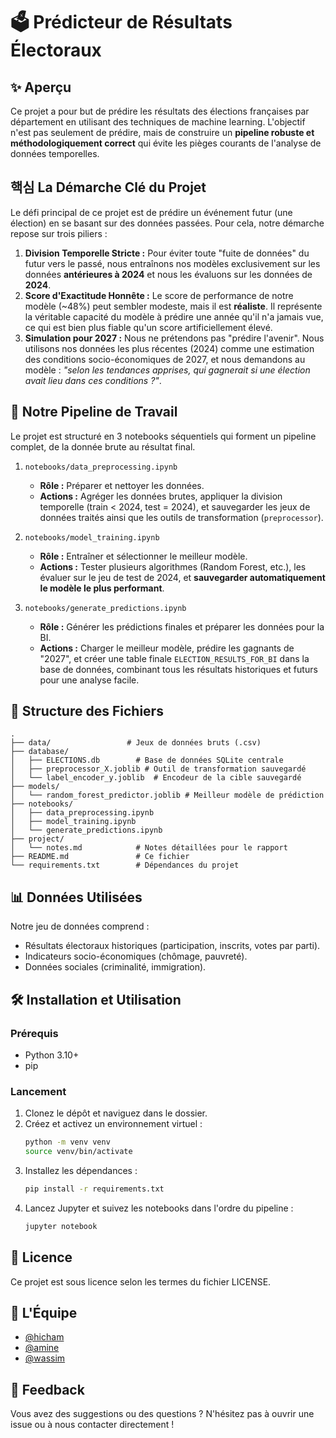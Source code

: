 # 🗳️ Prédicteur de Résultats Électoraux

## ✨ Aperçu
Ce projet a pour but de prédire les résultats des élections françaises par département en utilisant des techniques de machine learning. L'objectif n'est pas seulement de prédire, mais de construire un **pipeline robuste et méthodologiquement correct** qui évite les pièges courants de l'analyse de données temporelles.

##  핵심 La Démarche Clé du Projet
Le défi principal de ce projet est de prédire un événement futur (une élection) en se basant sur des données passées. Pour cela, notre démarche repose sur trois piliers :

1.  **Division Temporelle Stricte :** Pour éviter toute "fuite de données" du futur vers le passé, nous entraînons nos modèles exclusivement sur les données **antérieures à 2024** et nous les évaluons sur les données de **2024**.
2.  **Score d'Exactitude Honnête :** Le score de performance de notre modèle (~48%) peut sembler modeste, mais il est **réaliste**. Il représente la véritable capacité du modèle à prédire une année qu'il n'a jamais vue, ce qui est bien plus fiable qu'un score artificiellement élevé.
3.  **Simulation pour 2027 :** Nous ne prétendons pas "prédire l'avenir". Nous utilisons nos données les plus récentes (2024) comme une estimation des conditions socio-économiques de 2027, et nous demandons au modèle : *"selon les tendances apprises, qui gagnerait si une élection avait lieu dans ces conditions ?"*.

## 🚀 Notre Pipeline de Travail
Le projet est structuré en 3 notebooks séquentiels qui forment un pipeline complet, de la donnée brute au résultat final.

1.  `notebooks/data_preprocessing.ipynb`
    *   **Rôle :** Préparer et nettoyer les données.
    *   **Actions :** Agréger les données brutes, appliquer la division temporelle (train < 2024, test = 2024), et sauvegarder les jeux de données traités ainsi que les outils de transformation (`preprocessor`).

2.  `notebooks/model_training.ipynb`
    *   **Rôle :** Entraîner et sélectionner le meilleur modèle.
    *   **Actions :** Tester plusieurs algorithmes (Random Forest, etc.), les évaluer sur le jeu de test de 2024, et **sauvegarder automatiquement le modèle le plus performant**.

3.  `notebooks/generate_predictions.ipynb`
    *   **Rôle :** Générer les prédictions finales et préparer les données pour la BI.
    *   **Actions :** Charger le meilleur modèle, prédire les gagnants de "2027", et créer une table finale `ELECTION_RESULTS_FOR_BI` dans la base de données, combinant tous les résultats historiques et futurs pour une analyse facile.

## 📂 Structure des Fichiers
```
.
├── data/                 # Jeux de données bruts (.csv)
├── database/
│   ├── ELECTIONS.db        # Base de données SQLite centrale
│   ├── preprocessor_X.joblib # Outil de transformation sauvegardé
│   └── label_encoder_y.joblib  # Encodeur de la cible sauvegardé
├── models/
│   └── random_forest_predictor.joblib # Meilleur modèle de prédiction
├── notebooks/
│   ├── data_preprocessing.ipynb
│   ├── model_training.ipynb
│   └── generate_predictions.ipynb
├── project/
│   └── notes.md            # Notes détaillées pour le rapport
├── README.md               # Ce fichier
└── requirements.txt        # Dépendances du projet
```

## 📊 Données Utilisées
Notre jeu de données comprend :
- Résultats électoraux historiques (participation, inscrits, votes par parti).
- Indicateurs socio-économiques (chômage, pauvreté).
- Données sociales (criminalité, immigration).

## 🛠️ Installation et Utilisation

### Prérequis
- Python 3.10+
- pip

### Lancement
1. Clonez le dépôt et naviguez dans le dossier.
2. Créez et activez un environnement virtuel :
   ```bash
   python -m venv venv
   source venv/bin/activate
   ```
3. Installez les dépendances :
   ```bash
   pip install -r requirements.txt
   ```
4. Lancez Jupyter et suivez les notebooks dans l'ordre du pipeline :
   ```bash
   jupyter notebook
   ```

## 📄 Licence
Ce projet est sous licence selon les termes du fichier LICENSE.

## 👥 L'Équipe
- [@hicham](https://github.com/spideystreet)
- [@amine](https://github.com/testt753)
- [@wassim](https://github.com/Wassim38)

## 💬 Feedback
Vous avez des suggestions ou des questions ? N'hésitez pas à ouvrir une issue ou à nous contacter directement !
